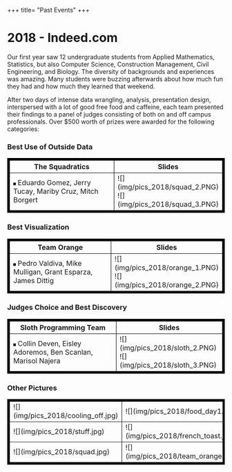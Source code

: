 +++
title= "Past Events"
+++

# 2018 - Indeed.com

Our first year saw 12 undergraduate students from Applied Mathematics, Statistics, but also Computer Science, Construction Management, Civil Engineering, and Biology. The diversity of backgrounds and experiences was amazing. Many students were buzzing afterwards about how much fun they had and how much they learned that weekend.

After two days of intense data wrangling, analysis, presentation design, interspersed with a lot of good free food and caffeine, each team presented their findings to a panel of judges consisting of both on and off campus professionals. Over $500 worth of prizes were awarded for the following categories:

### Best Use of Outside Data
<table  border="5" bordercolor="black" align="center">
<colgroup>
<col width="50%" />
<col width="50%" />
</colgroup>

<thead>
<tr class="header">
<th align="center" >The Squadratics</th>
<th align="center" >Slides</th>
</tr>
</thead>

<tbody>
<tr>
  <td><img src="img/pics_2018/best_use_of_outside_data.jpg" alt="" border=3></img>  Eduardo Gomez, Jerry Tucay, Mariby Cruz, Mitch Borgert </td>  
  <td> ![](img/pics_2018/squad_2.PNG) ![](img/pics_2018/squad_3.PNG) </td>
</td>
</tr>

</tbody>
</table>


### Best Visualization

<table  border="5" bordercolor="black" align="center">
<colgroup>
<col width="50%" />
<col width="50%" />
</colgroup>

<thead>
<tr class="header">
<th align="center" >Team Orange</th>
<th align="center" >Slides</th>
</tr>
</thead>

<tbody>
<tr>
  <td><img src="img/pics_2018/best_visualization.jpg" alt="" border=3></img> Pedro Valdiva, Mike Mulligan, Grant Esparza, James Dittig </td>  
  <td> ![](img/pics_2018/orange_1.PNG) ![](img/pics_2018/orange_2.PNG) </td>
</td>
</tr>

</tbody>
</table>


### Judges Choice and Best Discovery

<table  border="5" bordercolor="black" align="center">
<colgroup>
<col width="50%" />
<col width="50%" />
</colgroup>

<thead>
<tr class="header">
<th align="center" >Sloth Programming Team</th>
<th align="center" >Slides</th>
</tr>
</thead>

<tbody>
<tr>
  <td><img src="img/pics_2018/best_discovery.jpg" alt="" border=3></img> Collin Deven, Eisley Adoremos, Ben Scanlan, Marisol Najera </td>  
  <td> ![](img/pics_2018/sloth_2.PNG) ![](img/pics_2018/sloth_3.PNG) </td>
</td>
</tr>

</tbody>
</table>



### Other Pictures
<table  border="5" bordercolor="black" align="center">
<colgroup>
<col width="33%" />
<col width="33%" />
<col width="33%" />

</colgroup>


<tbody>
<tr>
  <td> ![](img/pics_2018/cooling_off.jpg)</td>  
  <td> ![](img/pics_2018/food_day1.jpg)  </td>
  <td> ![](img/pics_2018/friday_evening.jpg)  </td>

</td>
</tr>
<tr>
  <td> ![](img/pics_2018/stuff.jpg)</td>  
  <td> ![](img/pics_2018/french_toast.jpg)  </td>
  <td> ![](img/pics_2018/sloth_team.jpg)  </td>

</td>
</tr>
<tr>
  <td> ![](img/pics_2018/squad.jpg)  </td>  
  <td> ![](img/pics_2018/team_orange.jpg)  </td>
  <td> ![](img/pics_2018/some_code.jpg)  </td>

</td>
</tr>

</tbody>
</table>
